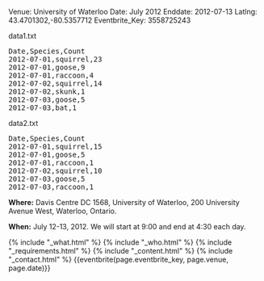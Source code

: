Venue: University of Waterloo
Date: July 2012
Enddate: 2012-07-13
Latlng: 43.4701302,-80.5357712
Eventbrite_Key: 3558725243

<p>data1.txt</p>
<pre>Date,Species,Count
2012-07-01,squirrel,23
2012-07-01,goose,9
2012-07-01,raccoon,4
2012-07-02,squirrel,14
2012-07-02,skunk,1
2012-07-03,goose,5
2012-07-03,bat,1</pre>
<p>data2.txt</p>
<pre>Date,Species,Count
2012-07-01,squirrel,15
2012-07-01,goose,5
2012-07-01,raccoon,1
2012-07-02,squirrel,10
2012-07-03,goose,5
2012-07-03,raccoon,1</pre>
<p><strong>Where:</strong> Davis Centre DC 1568, University of Waterloo, 200 University Avenue West, Waterloo, Ontario.</p>
<p><strong>When:</strong> July 12-13, 2012. We will start at 9:00 and end at 4:30 each day.</p>
{% include "_what.html" %}
{% include "_who.html" %}
{% include "_requirements.html" %}
{% include "_content.html" %}
{% include "_contact.html" %}
{{eventbrite(page.eventbrite_key, page.venue, page.date)}}
